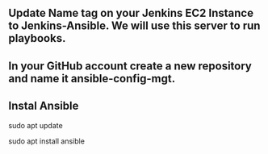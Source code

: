 ## Update Name tag on your Jenkins EC2 Instance to Jenkins-Ansible. We will use this server to run playbooks.

## In your GitHub account create a new repository and name it ansible-config-mgt.

## Instal Ansible

sudo apt update

sudo apt install ansible

